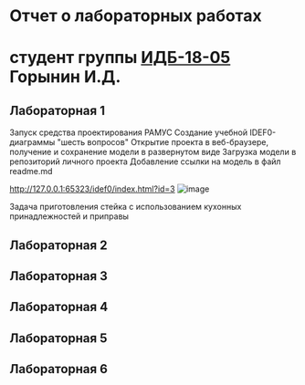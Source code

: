 # Отчет о лабораторных работах
# студент группы [ИДБ-18-05](https://github.com/stankin/design-2018/wiki/list-idb-18-05) Горынин И.Д.

## Лабораторная 1

Запуск средства проектирования РАМУС
Создание учебной IDEF0-диаграммы "шесть вопросов"
Открытие проекта в веб-браузере, получение и сохранение модели в развернутом виде
Загрузка модели в репозиторий личного проекта
Добавление ссылки на модель в файл readme.md

http://127.0.0.1:65323/idef0/index.html?id=3
![image](https://user-images.githubusercontent.com/90202025/137580648-d90b19b5-f85d-4fbb-bc4d-c2120d88d33e.png)

Задача приготовления стейка с использованием кухонных принадлежностей и приправы
## Лабораторная 2

## Лабораторная 3

## Лабораторная 4

## Лабораторная 5

## Лабораторная 6
